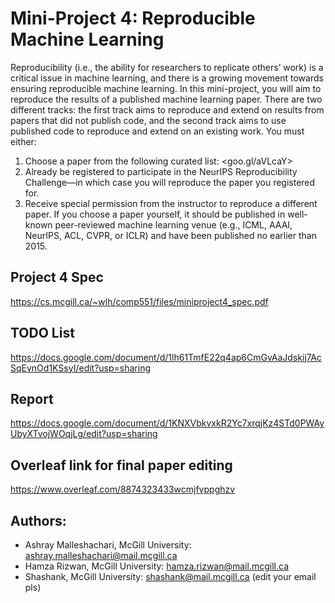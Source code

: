 

# Mini-Project 4: Reproducible Machine Learning

Reproducibility (i.e., the ability for researchers to replicate others’ work) is a critical issue in machine learning, and there is a growing movement towards ensuring reproducible machine learning. In this mini-project, you will aim to reproduce the results of a published machine learning paper. There are two different tracks: the first track aims to reproduce and extend on results from papers that did not publish code, and the second track aims to use published code to reproduce and extend on an existing work. You must either:
1. Choose a paper from the following curated list: <goo.gl/aVLcaY>
2. Already be registered to participate in the NeurIPS Reproducibility Challenge—in which case you will
reproduce the paper you registered for.
3. Receive special permission from the instructor to reproduce a different paper. If you choose a paper yourself, it should be published in well-known peer-reviewed machine learning venue (e.g., ICML, AAAI, NeurIPS, ACL, CVPR, or ICLR) and have been published no earlier than 2015.


## Project 4 Spec
https://cs.mcgill.ca/~wlh/comp551/files/miniproject4_spec.pdf

## TODO List
https://docs.google.com/document/d/1lh61TmfE22q4ap6CmGvAaJdskij7AcSqEvnOd1KSsyI/edit?usp=sharing

## Report 
https://docs.google.com/document/d/1KNXVbkvxkR2Yc7xrqjKz4STd0PWAyUbyXTvojWOqjLg/edit?usp=sharing

## Overleaf link for final paper editing
https://www.overleaf.com/8874323433wcmjfvppghzv


## Authors:
- Ashray Malleshachari, McGill University: [ashray.malleshachari@mail.mcgill.ca](mailto:ashray.malleshachari@mail.mcgill.ca)
- Hamza Rizwan, McGill University: [hamza.rizwan@mail.mcgill.ca](mailto:hamza.rizwan@mail.mcgill.ca)
- Shashank, McGill University: [shashank@mail.mcgill.ca](mailto:shashank@mail.mcgill.ca) (edit your email pls)
